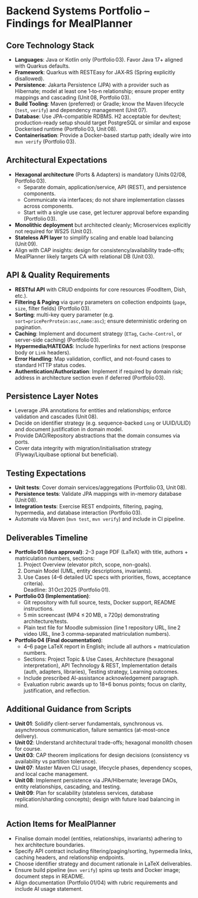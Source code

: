 # Backend Systems Portfolio – Findings for MealPlanner

## Core Technology Stack
- **Languages**: Java or Kotlin only (Portfolio 03). Favor Java 17+ aligned with Quarkus defaults.
- **Framework**: Quarkus with RESTEasy for JAX‑RS (Spring explicitly disallowed).
- **Persistence**: Jakarta Persistence (JPA) with a provider such as Hibernate; model at least one 1‑to‑n relationship; ensure proper entity mappings and cascading (Unit 08, Portfolio 03).
- **Build Tooling**: Maven (preferred) or Gradle; know the Maven lifecycle (`test`, `verify`) and dependency management (Unit 07).
- **Database**: Use JPA-compatible RDBMS. H2 acceptable for dev/test; production-ready setup should target PostgreSQL or similar and expose Dockerised runtime (Portfolio 03, Unit 08).
- **Containerisation**: Provide a Docker-based startup path; ideally wire into `mvn verify` (Portfolio 03).

## Architectural Expectations
- **Hexagonal architecture** (Ports & Adapters) is mandatory (Units 02/08, Portfolio 03).
  - Separate domain, application/service, API (REST), and persistence components.
  - Communicate via interfaces; do not share implementation classes across components.
  - Start with a single use case, get lecturer approval before expanding (Portfolio 03).
- **Monolithic deployment** but architected cleanly; Microservices explicitly not required for WS25 (Unit 02).
- **Stateless API layer** to simplify scaling and enable load balancing (Unit 09).
- Align with CAP insights: design for consistency/availability trade-offs; MealPlanner likely targets CA with relational DB (Unit 03).

## API & Quality Requirements
- **RESTful API** with CRUD endpoints for core resources (FoodItem, Dish, etc.).
- **Filtering & Paging** via query parameters on collection endpoints (`page`, `size`, filter fields) (Portfolio 03).
- **Sorting**: multi-key query parameter (e.g. `sort=pricePerProtein:asc,name:asc`); ensure deterministic ordering on pagination.
- **Caching**: Implement and document strategy (`ETag`, `Cache-Control`, or server-side caching) (Portfolio 03).
- **Hypermedia/HATEOAS**: Include hyperlinks for next actions (response body or `Link` headers).
- **Error Handling**: Map validation, conflict, and not-found cases to standard HTTP status codes.
- **Authentication/Authorization**: Implement if required by domain risk; address in architecture section even if deferred (Portfolio 03).

## Persistence Layer Notes
- Leverage JPA annotations for entities and relationships; enforce validation and cascades (Unit 08).
- Decide on identifier strategy (e.g. sequence-backed `Long` or UUID/ULID) and document justification in domain model.
- Provide DAO/Repository abstractions that the domain consumes via ports.
- Cover data integrity with migration/initialisation strategy (Flyway/Liquibase optional but beneficial).

## Testing Expectations
- **Unit tests**: Cover domain services/aggregations (Portfolio 03, Unit 08).
- **Persistence tests**: Validate JPA mappings with in-memory database (Unit 08).
- **Integration tests**: Exercise REST endpoints, filtering, paging, hypermedia, and database interaction (Portfolio 03).
- Automate via Maven (`mvn test`, `mvn verify`) and include in CI pipeline.

## Deliverables Timeline
- **Portfolio 01 (Idea approval)**: 2–3 page PDF (LaTeX) with title, authors + matriculation numbers, sections:
  1. Project Overview (elevator pitch, scope, non-goals).
  2. Domain Model (UML, entity descriptions, invariants).
  3. Use Cases (4–6 detailed UC specs with priorities, flows, acceptance criteria).  
  Deadline: 31 Oct 2025 (Portfolio 01).
- **Portfolio 03 (Implementation)**:
  - Git repository with full source, tests, Docker support, README instructions.
  - 5 min screencast (MP4 ≤ 20 MB, ≥ 720p) demonstrating architecture/tests.
  - Plain text file for Moodle submission (line 1 repository URL, line 2 video URL, line 3 comma-separated matriculation numbers).
- **Portfolio 04 (Final documentation)**:
  - 4–6 page LaTeX report in English; include all authors + matriculation numbers.
  - Sections: Project Topic & Use Cases, Architecture (hexagonal interpretation), API Technology & REST, Implementation details (auth, adapters, libraries), Testing strategy, Learning outcomes.
  - Include prescribed AI-assistance acknowledgement paragraph.
  - Evaluation rubric awards up to 18+6 bonus points; focus on clarity, justification, and reflection.

## Additional Guidance from Scripts
- **Unit 01**: Solidify client-server fundamentals, synchronous vs. asynchronous communication, failure semantics (at-most-once delivery).
- **Unit 02**: Understand architectural trade-offs; hexagonal monolith chosen for course.
- **Unit 03**: CAP theorem implications for design decisions (consistency vs availability vs partition tolerance).
- **Unit 07**: Master Maven CLI usage, lifecycle phases, dependency scopes, and local cache management.
- **Unit 08**: Implement persistence via JPA/Hibernate; leverage DAOs, entity relationships, cascading, and testing.
- **Unit 09**: Plan for scalability (stateless services, database replication/sharding concepts); design with future load balancing in mind.

## Action Items for MealPlanner
- Finalise domain model (entities, relationships, invariants) adhering to hex architecture boundaries.
- Specify API contract including filtering/paging/sorting, hypermedia links, caching headers, and relationship endpoints.
- Choose identifier strategy and document rationale in LaTeX deliverables.
- Ensure build pipeline (`mvn verify`) spins up tests and Docker image; document steps in README.
- Align documentation (Portfolio 01/04) with rubric requirements and include AI usage statement.

